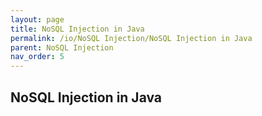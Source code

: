 ```yaml
---
layout: page
title: NoSQL Injection in Java
permalink: /io/NoSQL Injection/NoSQL Injection in Java
parent: NoSQL Injection
nav_order: 5
---
```


## NoSQL Injection in Java
